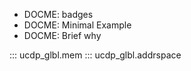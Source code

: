 * DOCME: badges
* DOCME: Minimal Example
* DOCME: Brief why


::: ucdp_glbl.mem
::: ucdp_glbl.addrspace

